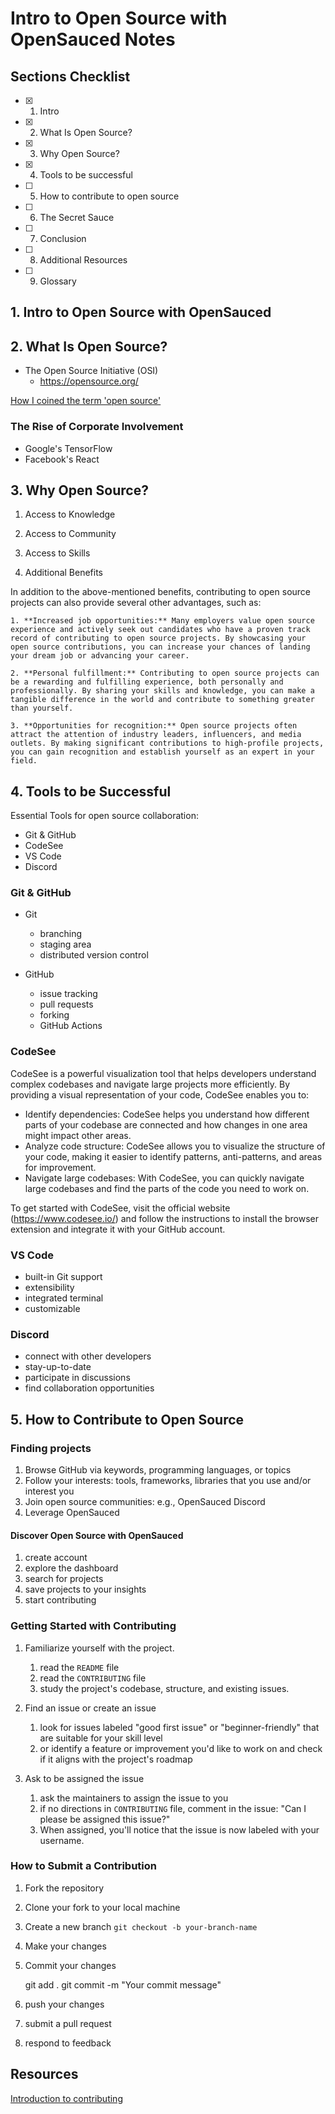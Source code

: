 # Intro to Open Source with OpenSauced Notes

## Sections Checklist

- [x] 1. Intro
- [x] 2. What Is Open Source?
- [x] 3. Why Open Source?
- [x] 4. Tools to be successful
- [ ] 5. How to contribute to open source
- [ ] 6. The Secret Sauce
- [ ] 7. Conclusion
- [ ] 8. Additional Resources
- [ ] 9. Glossary

## 1. Intro to Open Source with OpenSauced

## 2. What Is Open Source?

- The Open Source Initiative (OSI)
  - <https://opensource.org/>

[How I coined the term 'open source'](https://opensource.com/article/18/2/coining-term-open-source-software)

### The Rise of Corporate Involvement

- Google's TensorFlow
- Facebook's React

## 3. Why Open Source?

1. Access to Knowledge
2. Access to Community
3. Access to Skills

4. Additional Benefits

In addition to the above-mentioned benefits, contributing to open source projects can also provide several other advantages, such as:

    1. **Increased job opportunities:** Many employers value open source experience and actively seek out candidates who have a proven track record of contributing to open source projects. By showcasing your open source contributions, you can increase your chances of landing your dream job or advancing your career.

    2. **Personal fulfillment:** Contributing to open source projects can be a rewarding and fulfilling experience, both personally and professionally. By sharing your skills and knowledge, you can make a tangible difference in the world and contribute to something greater than yourself.

    3. **Opportunities for recognition:** Open source projects often attract the attention of industry leaders, influencers, and media outlets. By making significant contributions to high-profile projects, you can gain recognition and establish yourself as an expert in your field.

## 4. Tools to be Successful

Essential Tools for open source collaboration:

- Git & GitHub
- CodeSee
- VS Code
- Discord

### Git & GitHub

- Git
  - branching
  - staging area
  - distributed version control

- GitHub
  - issue tracking
  - pull requests
  - forking
  - GitHub Actions

### CodeSee

CodeSee is a powerful visualization tool that helps developers understand complex codebases and navigate large projects more efficiently. By providing a visual representation of your code, CodeSee enables you to:

- Identify dependencies: CodeSee helps you understand how different parts of your codebase are connected and how changes in one area might impact other areas.
- Analyze code structure: CodeSee allows you to visualize the structure of your code, making it easier to identify patterns, anti-patterns, and areas for improvement.
- Navigate large codebases: With CodeSee, you can quickly navigate large codebases and find the parts of the code you need to work on.

To get started with CodeSee, visit the official website (<https://www.codesee.io/>) and follow the instructions to install the browser extension and integrate it with your GitHub account.

### VS Code

- built-in Git support
- extensibility
- integrated terminal
- customizable

### Discord

- connect with other developers
- stay-up-to-date
- participate in discussions
- find collaboration opportunities

## 5. How to Contribute to Open Source

### Finding projects

1. Browse GitHub via keywords, programming languages, or topics
2. Follow your interests: tools, frameworks, libraries that you use and/or interest you
3. Join open source communities: e.g., OpenSauced Discord
4. Leverage OpenSauced

#### Discover Open Source with OpenSauced

1. create account
2. explore the dashboard
3. search for projects
4. save projects to your insights
5. start contributing

### Getting Started with Contributing

1. Familiarize yourself with the project.
   1. read the `README` file
   2. read the `CONTRIBUTING` file
   3. study the project's codebase, structure, and existing issues.

2. Find an issue or create an issue
   1. look for issues labeled "good first issue" or "beginner-friendly" that are suitable for your skill level
   2. or identify a feature or improvement you'd like to work on and check if it aligns with the project's roadmap

3. Ask to be assigned the issue
   1. ask the maintainers to assign the issue to you
   2. if no directions in `CONTRIBUTING` file, comment in the issue: "Can I please be assigned this issue?"
   3. When assigned, you'll notice that the issue is now labeled with your username.

### How to Submit a Contribution

1. Fork the repository
2. Clone your fork to your local machine
3. Create a new branch
    `git checkout -b your-branch-name`
4. Make your changes
5. Commit your changes

    git add .
    git commit -m "Your commit message"

6. push your changes
7. submit a pull request
8. respond to feedback

## Resources

[Introduction to contributing](https://docs.opensauced.pizza/contributing/introduction-to-contributing/)
